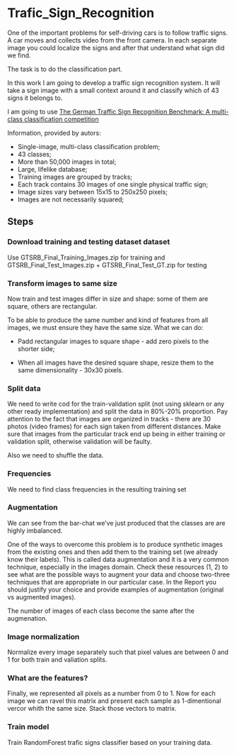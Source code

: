 # Trafic_Sign_Recognition

One of the important problems for self-driving cars is to follow traffic signs. A car moves and collects video from the front camera. In each separate image you could localize the signs and after that understand what sign did we find.

The task is to do the classification part.

In this work I am going to develop a traffic sign recognition system. It will take a sign image with a small context around it and classify which of 43 signs it belongs to. 

I am going to use [The German Traffic Sign Recognition Benchmark: A multi-class classification competition](https://www.researchgate.net/publication/224260296_The_German_Traffic_Sign_Recognition_Benchmark_A_multi-class_classification_competition)

Information, provided by autors:
- Single-image, multi-class classification problem;
- 43 classes;
- More than 50,000 images in total;
- Large, lifelike database;
- Training images are grouped by tracks;
- Each track contains 30 images of one single physical traffic sign;
- Image sizes vary between 15x15 to 250x250 pixels;
- Images are not necessarily squared;

## Steps

### Download training and testing dataset dataset

Use GTSRB_Final_Training_Images.zip for training and GTSRB_Final_Test_Images.zip + GTSRB_Final_Test_GT.zip for testing

### Transform images to same size

Now train and test images differ in size and shape: some of them are square, others are rectangular.

To be able to produce the same number and kind of features from all images, we must ensure they have the same size. What we can do:

- Padd rectangular images to square shape - add zero pixels to the shorter side;

- When all images have the desired square shape, resize them to the same dimensionality - 30x30 pixels.

 ### Split data
 
We need to write cod for the train-validation split (not using sklearn or any other ready implementation) and split the data in 80%-20% proportion. Pay attention to the fact that images are organized in tracks - there are 30 photos (video frames) for each sign taken from different distances. Make sure that images from the particular track end up being in either training or validation split, otherwise validation will be faulty.

Also we need to shuffle the data.

### Frequencies

We need to find class frequencies in the resulting training set

### Augmentation

We can see from the bar-chat we’ve just produced that the classes are are highly imbalanced.

One of the ways to overcome this problem is to produce synthetic images from the existing ones and then add them to the training set (we already know their labels). This is called data augmentation and it is a very common technique, especially in the images domain. Check these resources (1, 2) to see what are the possible ways to augment your data and choose two-three techniques that are appropriate in our particular case. In the Report you should justify your choice and provide examples of augmentation (original vs augmented images).

The number of images of each class become the same after the augmenation.

### Image normalization

Normalize every image separately such that pixel values are between 0 and 1 for both train and valiation splits.

### What are the features?

Finally, we represented all pixels as a number from 0 to 1. Now for each image we can ravel this matrix and present each sample as 1-dimentional vercor whith the same size.
Stack those vectors to matrix.

### Train model

Train RandomForest trafic signs classifier based on your training data.

